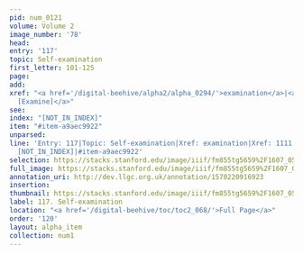 ```yaml
---
pid: num_0121
volume: Volume 2
image_number: '78'
head: 
entry: '117'
topic: Self-examination
first_letter: 101-125
page: 
add: 
xref: "<a href='/digital-beehive/alpha2/alpha_0294/'>examination</a>|<a href='/digital-beehive/toc/toc2_216/'>1111
  [Examine]</a>"
see: 
index: "[NOT_IN_INDEX]"
item: "#item-a9aec9922"
unparsed: 
line: 'Entry: 117|Topic: Self-examination|Xref: examination|Xref: 1111 [Examine]|Index:
  [NOT_IN_INDEX]|#item-a9aec9922'
selection: https://stacks.stanford.edu/image/iiif/fm855tg5659%2F1607_0545/821,3039,2949,618/full/0/default.jpg
full_image: https://stacks.stanford.edu/image/iiif/fm855tg5659%2F1607_0545/full/full/0/default.jpg
annotation_uri: http://dev.llgc.org.uk/annotation/1570220916923
insertion: 
thumbnail: https://stacks.stanford.edu/image/iiif/fm855tg5659%2F1607_0545/821,3039,600,180/250,/0/default.jpg
label: 117. Self-examination
location: "<a href='/digital-beehive/toc/toc2_068/'>Full Page</a>"
order: '120'
layout: alpha_item
collection: num1
---
```

